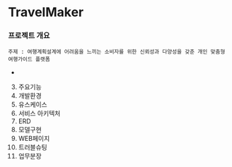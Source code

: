 # TravelMaker

### 프로젝트 개요
    주제 : 여행계획설계에 어려움을 느끼는 소비자를 위한 신뢰성과 다양성을 갖춘 개인 맞춤형 여행가이드 플랫폼
   -  
3. 주요기능
4. 개발환경
5. 유스케이스
6. 서비스 아키텍처
7. ERD
8. 모델구현
9. WEB페이지
10. 트러블슈팅
11. 업무분장
